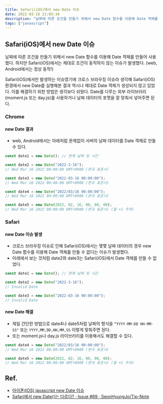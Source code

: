 ```yaml
---
title: Safari(iOS)에서 new Date 이슈
date: 2022-03-16 21:03:34
description: "날짜에 따른 조건을 만들기 위해서 new Date 함수를 이용해 Date 객체를 만들어 사용했다. 하지만 Safari(iOS)에서는 제대로 조건이 동작하지 않는 이슈가 발생했다..."
tags: ["javascript"]
---
```


## Safari(iOS)에서 new Date 이슈

날짜에 따른 조건을 만들기 위해서 new Date 함수를 이용해 Date 객체를 만들어 사용했다. 하지만 Safari(iOS)에서는 제대로 조건이 동작하지 않는 이슈가 발생했다. (web, Android에서는 정상 동작!)

Safari(iOS)에서만 발생하는 이슈였기에 크로스 브라우징 이슈라 생각해 Safari(iOS) 환경에서 new Date를 실행해본 결과 역시나 제대로 Date 객체가 생성되지 않고 있었다. 이를 해결하기 위한 방법은 생각보다 쉬웠다. Date를 다루는 외부 라이브러리(moment.js 또는 day.js)를 사용하거나 날짜 데이터의 포맷을 잘 맞춰서 넣어주면 된다.

### Chrome

#### new Date 결과

- web, Android에서는 아래처럼 문제없이 서버의 날짜 데이터를 Date 객체로 만들 수 있다.

```jsx
const date1 = new Date(); // 현재 날짜 및 시간

const date2 = new Date("2022-3-16");
// Wed Mar 16 2022 00:00:00 GMT+0900 (한국 표준시)

const date3 = new Date("2022-03-16 00:00:00");
// Wed Mar 16 2022 00:00:00 GMT+0900 (한국 표준시)

const date4 = new Date("2022/03/16 00:00:00");
// Wed Mar 16 2022 00:00:00 GMT+0900 (한국 표준시)

const date5 = new Date(2022, 02, 16, 00, 00, 00);
// Wed Mar 16 2022 00:00:00 GMT+0900 (한국 표준시) (월 +1 주의)
```

### Safari

#### new Date 이슈 발생

- 크로스 브라우징 이슈로 인해 Safari(iOS)에서는 몇몇 날짜 데이터의 경우 new Date 함수를 이용해 Date 객체를 만들 수 없다는 이슈가 발생했다.
- 아래에서 보는 것처럼 date2와 date3는 Safari(iOS)에서 Date 객체를 만들 수 없었다.

```jsx
const date1 = new Date(); // 현재 날짜 및 시간

const date2 = new Date("2022-3-16");
// Invalid Date

const date3 = new Date("2022-03-16 00:00:00");
// Invalid Date
```

#### new Date 해결

- 제일 간단한 방법으로 date4나 date5처럼 날짜의 형식을 `“YYYY-MM-DD HH-MM-SS"` 또는 `YYYY,MM,DD,HH,MM,SS` 이렇게 맞춰주면 된다.
- 또는 moment.js나 day.js 라이브러리를 이용해서도 해결할 수 있다.

```jsx
const date4 = new Date("2022/03/16 00:00:00");
// Wed Mar 16 2022 00:00:00 GMT+0900 (한국 표준시)

const date5 = new Date(2022, 02, 16, 00, 00, 00);
// Wed Mar 16 2022 00:00:00 GMT+0900 (한국 표준시) (월 +1 주의)
```

## Ref.

- [아이폰(IOS) javascript new Date 이슈](https://gosasac.tistory.com/48)
- [Safari에서 new Date()는 다르다? · Issue #69 · SeonHyungJo/Tip-Note](https://github.com/SeonHyungJo/Tip-Note/issues/69)

